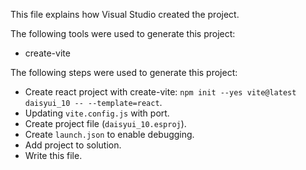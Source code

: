 This file explains how Visual Studio created the project.

The following tools were used to generate this project:
- create-vite

The following steps were used to generate this project:
- Create react project with create-vite: `npm init --yes vite@latest daisyui_10 -- --template=react`.
- Updating `vite.config.js` with port.
- Create project file (`daisyui_10.esproj`).
- Create `launch.json` to enable debugging.
- Add project to solution.
- Write this file.
